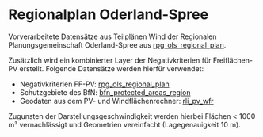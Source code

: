 # Regionalplan Oderland-Spree

Vorverarbeitete Datensätze aus Teilplänen Wind der Regionalen
Planungsgemeinschaft Oderland-Spree aus
[rpg_ols_regional_plan](../../raw/rpg_ols_regional_plan/dataset.md).

Zusätzlich wird ein kombinierter Layer der Negativkriterien für Freiflächen-PV
erstellt. Folgende Datensätze werden hierfür verwendet:

- Negativkriterien FF-PV:
  [rpg_ols_regional_plan](../../raw/rpg_ols_regional_plan/dataset.md)
- Schutzgebiete des BfN:
  [bfn_protected_areas_region](../../raw/bfn_protected_areas_region/dataset.md)
- Geodaten aus dem PV- und Windflächenrechner:
  [rli_pv_wfr](../../raw/rli_pv_wfr/dataset.md)

Zugunsten der Darstellungsgeschwindigkeit werden hierbei Flächen < 1000 m²
vernachlässigt und Geometrien vereinfacht (Lagegenauigkeit 10 m).
